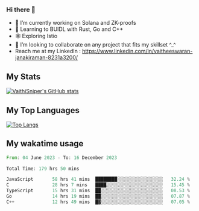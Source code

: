 ### Hi there 👋

- 🔭 I’m currently working on Solana and ZK-proofs
- 📖 Learning to BUIDL with Rust, Go and C++
- 🕸️ Exploring Istio
- 👯 I’m looking to collaborate on any project that fits my skillset ^_^
- Reach me at my LinkedIn : https://www.linkedin.com/in/vaitheeswaran-janakiraman-8231a3200/

## My Stats
[![VaithiSniper's GitHub stats](https://github-readme-stats.vercel.app/api?username=VaithiSniper&hide=stars&theme=radical)](https://github.com/anuraghazra/github-readme-stats)

## My Top Languages

[![Top Langs](https://github-readme-stats.vercel.app/api/top-langs/?username=VaithiSniper&layout=compact)](https://github.com/anuraghazra/github-readme-stats)

## My wakatime usage

<!--START_SECTION:waka-->

```rust
From: 04 June 2023 - To: 16 December 2023

Total Time: 179 hrs 50 mins

JavaScript       58 hrs 41 mins  ████████░░░░░░░░░░░░░░░░░   32.24 %
C                28 hrs 7 mins   ████░░░░░░░░░░░░░░░░░░░░░   15.45 %
TypeScript       15 hrs 31 mins  ██░░░░░░░░░░░░░░░░░░░░░░░   08.53 %
Go               14 hrs 19 mins  ██░░░░░░░░░░░░░░░░░░░░░░░   07.87 %
C++              12 hrs 49 mins  █▓░░░░░░░░░░░░░░░░░░░░░░░   07.05 %
```

<!--END_SECTION:waka-->
